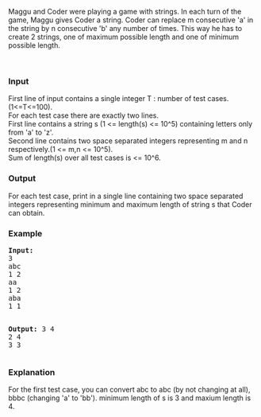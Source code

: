 <p>Maggu and Coder were playing a game with strings. In each turn of the game, Maggu gives Coder a string. Coder can replace m consecutive 'a' in the string by n consecutive 'b' any number of times. This way he has to create 2 strings, one of maximum possible length and one of minimum possible length.</p>
<div id="_mcePaste" style="position: absolute; left: -10000px; top: 0px; width: 1px; height: 1px; overflow: hidden;">Maggu and Coder were playing a game with strings. In each turn of the game, Maggu gives Coder a string. Coder can replace m consecutive 'a' in the string by&nbsp;</div>
<div id="_mcePaste" style="position: absolute; left: -10000px; top: 0px; width: 1px; height: 1px; overflow: hidden;">n consecutive 'b' any number of times. This way he has to create 2 strings, one of maximum possible length and one of mimimum possible length.&nbsp;</div>
<div id="_mcePaste" style="position: absolute; left: -10000px; top: 0px; width: 1px; height: 1px; overflow: hidden;">&nbsp;&nbsp;</div>
<p>&nbsp;</p>
<h3>Input</h3>
<p>First line of input contains a single integer T : number of test cases.(1&lt;=T&lt;=100).<br>For each test case there are exactly two lines.<br>First line contains a string s (1 &lt;= length(s) &lt;= 10^5) containing letters only from 'a' to 'z'.<br>Second line contains two space separated integers representing m and n respectively.(1 &lt;= m,n &lt;= 10^5).<br>Sum of length(s) over all test cases is &lt;= 10^6.&nbsp;</p>
<h3>Output</h3>
<p>For each test case, print in a single line containing two space separated integers representing minimum and maximum length of string s that Coder can obtain.</p>
<h3>Example</h3>
<pre><strong>Input:</strong>
3<br>abc<br>1 2<br>aa<br>1 2<br>aba<br>1 1

<strong>Output:</strong>
3 4<br>2 4<br>3 3</pre>
<h3>Explanation</h3>
<p>For the first test case, you can convert abc to abc (by not changing at all), bbbc (changing 'a' to 'bb'). minimum length of s is 3 and maxium length is 4.</p>